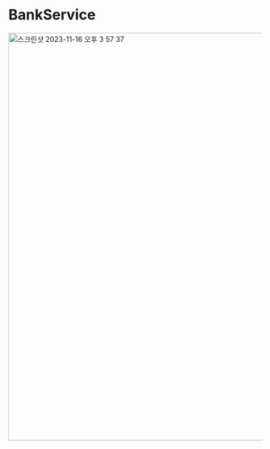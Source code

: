 # BankService
<img width="809" alt="스크린샷 2023-11-16 오후 3 57 37" src="https://github.com/donghee9/BankService/assets/129722492/90b0d6ee-2fbc-447a-ab7c-4d66a6253e09">

